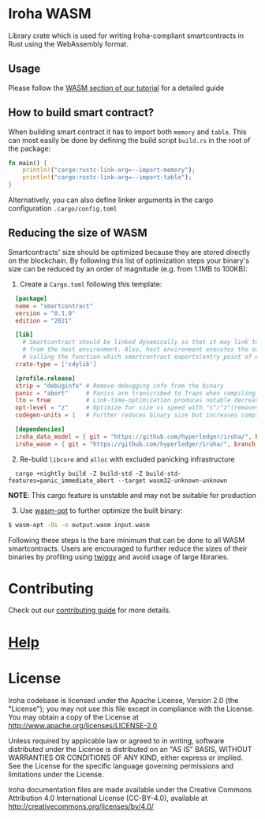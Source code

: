 # Iroha WASM

Library crate which is used for writing Iroha-compliant smartcontracts in Rust using the WebAssembly format.

## Usage

Please follow the [WASM section of our tutorial](https://hyperledger.github.io/iroha-2-docs/guide/advanced/intro.html#wasm) for a detailed guide

## How to build smart contract?

When building smart contract it has to import both `memory` and `table`. This can most
easily be done by defining the build script `build.rs` in the root of the package:

```rs
fn main() {
    println!("cargo:rustc-link-arg=--import-memory");
    println!("cargo:rustc-link-arg=--import-table");
}
```

Alternatively, you can also define linker arguments in the cargo configuration `.cargo/config.toml`

## Reducing the size of WASM

Smartcontracts' size should be optimized because they are stored directly on the blockchain. By
following this list of optimization steps your binary's size can be reduced by an order of magnitude
(e.g. from 1.1MB to 100KB):

1. Create a `Cargo.toml` following this template:

```toml
  [package]
  name = "smartcontract"
  version = "0.1.0"
  edition = "2021"

  [lib]
    # Smartcontract should be linked dynamically so that it may link to functions exported
    # from the host environment. Also, host environment executes the smartcontract by
    # calling the function which smartcontract exports(entry point of execution)
  crate-type = ['cdylib']

  [profile.release]
  strip = "debuginfo" # Remove debugging info from the binary
  panic = "abort"     # Panics are transcribed to Traps when compiling for wasm anyways
  lto = true          # Link-time-optimization produces notable decrease in binary size
  opt-level = "z"     # Optimize for size vs speed with "s"/"z"(removes vectorization)
  codegen-units = 1   # Further reduces binary size but increases compilation time

  [dependencies]
  iroha_data_model = { git = "https://github.com/hyperledger/iroha/", branch = "iroha2", default-features = false }
  iroha_wasm = { git = "https://github.com/hyperledger/iroha/", branch = "iroha2" }
```

2. Re-build `libcore` and `alloc` with excluded panicking infrastructure
```
  cargo +nightly build -Z build-std -Z build-std-features=panic_immediate_abort --target wasm32-unknown-unknown
```
**NOTE**: This cargo feature is unstable and may not be suitable for production

3. Use [wasm-opt](https://github.com/WebAssembly/binaryen) to further optimize the built binary:
```sh
$ wasm-opt -Os -o output.wasm input.wasm
```

Following these steps is the bare minimum that can be done to all WASM smartcontracts.
Users are encouraged to further reduce the sizes of their binaries by profiling using
[twiggy](https://rustwasm.github.io/twiggy/) and avoid usage of large libraries.


# Contributing

Check out our [contributing guide](./CONTRIBUTING.md) for more details.

# [Help](./CONTRIBUTING.md#contact)

# License

Iroha codebase is licensed under the Apache License,
Version 2.0 (the "License"); you may not use this file except
in compliance with the License. You may obtain a copy of the
License at http://www.apache.org/licenses/LICENSE-2.0

Unless required by applicable law or agreed to in writing, software
distributed under the License is distributed on an "AS IS" BASIS,
WITHOUT WARRANTIES OR CONDITIONS OF ANY KIND, either express or implied.
See the License for the specific language governing permissions and
limitations under the License.

Iroha documentation files are made available under the Creative Commons
Attribution 4.0 International License (CC-BY-4.0), available at
http://creativecommons.org/licenses/by/4.0/
